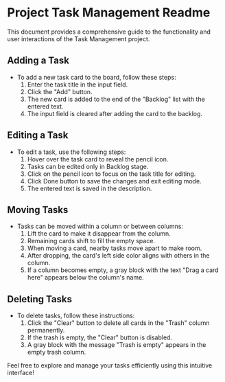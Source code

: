 # Project Task Management Readme

This document provides a comprehensive guide to the functionality and user interactions of the Task Management project.

## Adding a Task

- To add a new task card to the board, follow these steps:
   1. Enter the task title in the input field.
   2. Click the "Add" button.
   3. The new card is added to the end of the "Backlog" list with the entered text.
   4. The input field is cleared after adding the card to the backlog.

## Editing a Task

- To edit a task, use the following steps:
   1. Hover over the task card to reveal the pencil icon.
   2. Tasks can be edited only in Backlog stage.
   3. Click on the pencil icon to focus on the task title for editing.
   4. Click Done button to save the changes and exit editing mode.
   5. The entered text is saved in the description.

## Moving Tasks

- Tasks can be moved within a column or between columns:
   1. Lift the card to make it disappear from the column.
   2. Remaining cards shift to fill the empty space.
   3. When moving a card, nearby tasks move apart to make room.
   4. After dropping, the card's left side color aligns with others in the column.
   6. If a column becomes empty, a gray block with the text "Drag a card here" appears below the column's name.

## Deleting Tasks

- To delete tasks, follow these instructions:
   1. Click the "Clear" button to delete all cards in the "Trash" column permanently.
   2. If the trash is empty, the "Clear" button is disabled.
   3. A gray block with the message "Trash is empty" appears in the empty trash column.

Feel free to explore and manage your tasks efficiently using this intuitive interface!
